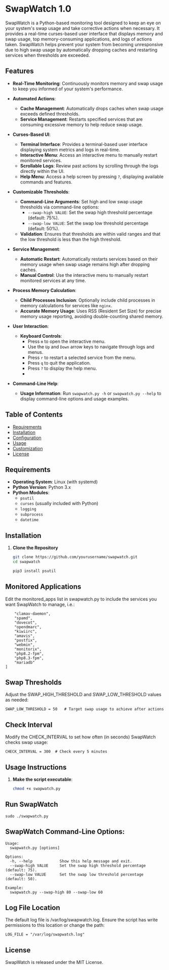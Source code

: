 # SwapWatch 1.0

SwapWatch is a Python-based monitoring tool designed to keep an eye on your system's swap usage and take corrective actions when necessary. It provides a real-time curses-based user interface that displays memory and swap usage, top memory-consuming applications, and logs of actions taken. SwapWatch helps prevent your system from becoming unresponsive due to high swap usage by automatically dropping caches and restarting services when thresholds are exceeded.

## Features

- **Real-Time Monitoring**: Continuously monitors memory and swap usage to keep you informed of your system's performance.

- **Automated Actions**:
  - **Cache Management**: Automatically drops caches when swap usage exceeds defined thresholds.
  - **Service Management**: Restarts specified services that are consuming excessive memory to help reduce swap usage.

- **Curses-Based UI**:
  - **Terminal Interface**: Provides a terminal-based user interface displaying system metrics and logs in real-time.
  - **Interactive Menu**: Access an interactive menu to manually restart monitored services.
  - **Scrollable Logs**: Review past actions by scrolling through the logs directly within the UI.
  - **Help Menu**: Access a help screen by pressing `?`, displaying available commands and features.

- **Customizable Thresholds**:
  - **Command-Line Arguments**: Set high and low swap usage thresholds via command-line options:
    - `--swap-high VALUE`: Set the swap high threshold percentage (default: 75%).
    - `--swap-low VALUE`: Set the swap low threshold percentage (default: 50%).
  - **Validation**: Ensures that thresholds are within valid ranges and that the low threshold is less than the high threshold.

- **Service Management**:
  - **Automatic Restart**: Automatically restarts services based on their memory usage when swap usage remains high after dropping caches.
  - **Manual Control**: Use the interactive menu to manually restart monitored services at any time.

- **Process Memory Calculation**:
  - **Child Processes Inclusion**: Optionally include child processes in memory calculations for services like `nginx`.
  - **Accurate Memory Usage**: Uses RSS (Resident Set Size) for precise memory usage reporting, avoiding double-counting shared memory.

- **User Interaction**:
  - **Keyboard Controls**:
    - Press `m` to open the interactive menu.
    - Use the `Up` and `Down` arrow keys to navigate through logs and menus.
    - Press `r` to restart a selected service from the menu.
    - Press `q` to quit the application.
    - Press `?` to display the help menu.
    - 
- **Command-Line Help**:
  - **Usage Information**: Run `swapwatch.py -h` or `swapwatch.py --help` to display command-line options and usage examples.


## Table of Contents

- [Requirements](#requirements)
- [Installation](#installation)
- [Configuration](#configuration)
- [Usage](#usage)
- [Customization](#customization)
- [License](#license)

## Requirements

- **Operating System**: Linux (with systemd)
- **Python Version**: Python 3.x
- **Python Modules**:
  - `psutil`
  - `curses` (usually included with Python)
  - `logging`
  - `subprocess`
  - `datetime`

## Installation

1. **Clone the Repository**

   ```bash
   git clone https://github.com/yourusername/swapwatch.git
   cd swapwatch

   pip3 install psutil
   ```

## Monitored Applications
Edit the monitored_apps list in swapwatch.py to include the services you want SwapWatch to manage, i.e.:
```monitored_apps = [
    "clamav-daemon",
    "spamd",
    "dovecot",
    "opendmarc",
    "kiwiirc",
    "amavis",
    "postfix",
    "webmin",
    "monitorix",
    "php8.2-fpm",
    "php8.3-fpm",
    "mariadb"
]
```
## Swap Thresholds
Adjust the SWAP_HIGH_THRESHOLD and SWAP_LOW_THRESHOLD values as needed:
```SWAP_HIGH_THRESHOLD = 75  # Start taking action when swap usage exceeds 75%
SWAP_LOW_THRESHOLD = 50   # Target swap usage to achieve after actions
```
## Check Interval
Modify the CHECK_INTERVAL to set how often (in seconds) SwapWatch checks swap usage:

```
CHECK_INTERVAL = 300  # Check every 5 minutes
```
## Usage Instructions

1. **Make the script executable**:

   ```bash
   chmod +x swapwatch.py
## Run SwapWatch
```
sudo ./swapwatch.py
```

## SwapWatch Command-Line Options:
```
Usage:
  swapwatch.py [options]

Options:
  -h, --help            Show this help message and exit.
  --swap-high VALUE     Set the swap high threshold percentage (default: 75).
  --swap-low VALUE      Set the swap low threshold percentage (default: 50).

Example:
  swapwatch.py --swap-high 80 --swap-low 60
```
## Log File Location
The default log file is /var/log/swapwatch.log. Ensure the script has write permissions to this location or change the path:
```
LOG_FILE = "/var/log/swapwatch.log"
```

## License
SwapWatch is released under the MIT License.


